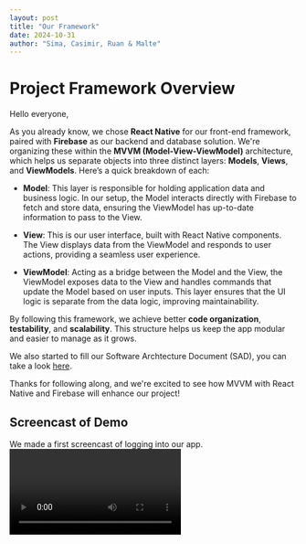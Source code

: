 ```yaml
---
layout: post
title: "Our Framework"
date: 2024-10-31
author: "Sima, Casimir, Ruan & Malte"
---
```


# Project Framework Overview

Hello everyone,

As you already know, we chose **React Native** for our front-end framework, paired with **Firebase** as our backend and database solution. We're organizing these within the **MVVM (Model-View-ViewModel)** architecture, which helps us separate objects into three distinct layers: **Models**, **Views**, and **ViewModels**. Here’s a quick breakdown of each:

- **Model**: This layer is responsible for holding application data and business logic. In our setup, the Model interacts directly with Firebase to fetch and store data, ensuring the ViewModel has up-to-date information to pass to the View.

- **View**: This is our user interface, built with React Native components. The View displays data from the ViewModel and responds to user actions, providing a seamless user experience.

- **ViewModel**: Acting as a bridge between the Model and the View, the ViewModel exposes data to the View and handles commands that update the Model based on user inputs. This layer ensures that the UI logic is separate from the data logic, improving maintainability.

By following this framework, we achieve better **code organization**, **testability**, and **scalability**. This structure helps us keep the app modular and easier to manage as it grows.

We also started to fill our Software Archtecture Document (SAD), you can take a look [here](https://github.com/DHBW-Malte/gardeningApp/blob/main/green-fingers/docs/SoftwareArchitectureDocument.md).

Thanks for following along, and we're excited to see how MVVM with React Native and Firebase will enhance our project!

## Screencast of Demo

We made a first screencast of logging into our app.
![screencast login](/gardeningApp/docs/assets/screencasts/screencast-login.mp4)
